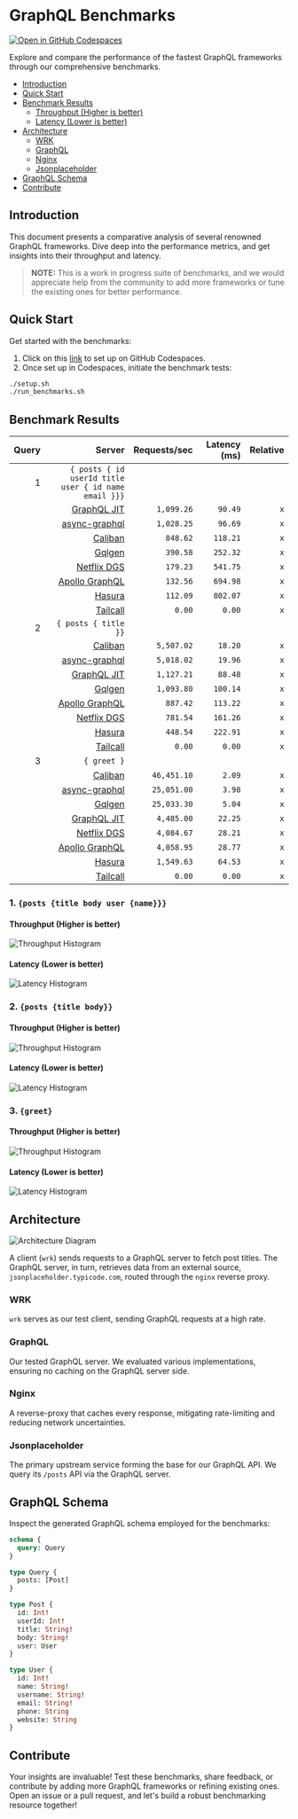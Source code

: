 # GraphQL Benchmarks <!-- omit from toc -->

[![Open in GitHub Codespaces](https://github.com/codespaces/badge.svg)](https://codespaces.new/tailcallhq/graphql-benchmarks)

Explore and compare the performance of the fastest GraphQL frameworks through our comprehensive benchmarks.

- [Introduction](#introduction)
- [Quick Start](#quick-start)
- [Benchmark Results](#benchmark-results)
  - [Throughput (Higher is better)](#throughput-higher-is-better)
  - [Latency (Lower is better)](#latency-lower-is-better)
- [Architecture](#architecture)
  - [WRK](#wrk)
  - [GraphQL](#graphql)
  - [Nginx](#nginx)
  - [Jsonplaceholder](#jsonplaceholder)
- [GraphQL Schema](#graphql-schema)
- [Contribute](#contribute)

[Tailcall]: https://github.com/tailcallhq/tailcall
[Gqlgen]: https://github.com/99designs/gqlgen
[Apollo GraphQL]: https://github.com/apollographql/apollo-server
[Netflix DGS]: https://github.com/netflix/dgs-framework
[Caliban]: https://github.com/ghostdogpr/caliban
[async-graphql]: https://github.com/async-graphql/async-graphql
[Hasura]: https://github.com/hasura/graphql-engine
[GraphQL JIT]: https://github.com/zalando-incubator/graphql-jit

## Introduction

This document presents a comparative analysis of several renowned GraphQL frameworks. Dive deep into the performance metrics, and get insights into their throughput and latency.

> **NOTE:** This is a work in progress suite of benchmarks, and we would appreciate help from the community to add more frameworks or tune the existing ones for better performance.

## Quick Start

Get started with the benchmarks:

1. Click on this [link](https://codespaces.new/tailcallhq/graphql-benchmarks) to set up on GitHub Codespaces.
2. Once set up in Codespaces, initiate the benchmark tests:

```bash
./setup.sh
./run_benchmarks.sh
```

## Benchmark Results

<!-- PERFORMANCE_RESULTS_START -->

| Query | Server | Requests/sec | Latency (ms) | Relative |
|-------:|--------:|--------------:|--------------:|---------:|
| 1 | `{ posts { id userId title user { id name email }}}` |
|| [GraphQL JIT] | `1,099.26` | `90.49` | `x` |
|| [async-graphql] | `1,028.25` | `96.69` | `x` |
|| [Caliban] | `848.62` | `118.21` | `x` |
|| [Gqlgen] | `390.58` | `252.32` | `x` |
|| [Netflix DGS] | `179.23` | `541.75` | `x` |
|| [Apollo GraphQL] | `132.56` | `694.98` | `x` |
|| [Hasura] | `112.09` | `802.07` | `x` |
|| [Tailcall] | `0.00` | `0.00` | `x` |
| 2 | `{ posts { title }}` |
|| [Caliban] | `5,507.02` | `18.20` | `x` |
|| [async-graphql] | `5,018.02` | `19.96` | `x` |
|| [GraphQL JIT] | `1,127.21` | `88.48` | `x` |
|| [Gqlgen] | `1,093.80` | `100.14` | `x` |
|| [Apollo GraphQL] | `887.42` | `113.22` | `x` |
|| [Netflix DGS] | `781.54` | `161.26` | `x` |
|| [Hasura] | `448.54` | `222.91` | `x` |
|| [Tailcall] | `0.00` | `0.00` | `x` |
| 3 | `{ greet }` |
|| [Caliban] | `46,451.10` | `2.09` | `x` |
|| [async-graphql] | `25,051.00` | `3.98` | `x` |
|| [Gqlgen] | `25,033.30` | `5.04` | `x` |
|| [GraphQL JIT] | `4,485.00` | `22.25` | `x` |
|| [Netflix DGS] | `4,084.67` | `28.21` | `x` |
|| [Apollo GraphQL] | `4,058.95` | `28.77` | `x` |
|| [Hasura] | `1,549.63` | `64.53` | `x` |
|| [Tailcall] | `0.00` | `0.00` | `x` |

<!-- PERFORMANCE_RESULTS_END -->



### 1. `{posts {title body user {name}}}`
#### Throughput (Higher is better)

![Throughput Histogram](assets/req_sec_histogram1.png)

#### Latency (Lower is better)

![Latency Histogram](assets/latency_histogram1.png)

### 2. `{posts {title body}}`
#### Throughput (Higher is better)

![Throughput Histogram](assets/req_sec_histogram2.png)

#### Latency (Lower is better)

![Latency Histogram](assets/latency_histogram2.png)

### 3. `{greet}`
#### Throughput (Higher is better)

![Throughput Histogram](assets/req_sec_histogram3.png)

#### Latency (Lower is better)

![Latency Histogram](assets/latency_histogram3.png)

## Architecture

![Architecture Diagram](assets/architecture.png)

A client (`wrk`) sends requests to a GraphQL server to fetch post titles. The GraphQL server, in turn, retrieves data from an external source, `jsonplaceholder.typicode.com`, routed through the `nginx` reverse proxy.

### WRK

`wrk` serves as our test client, sending GraphQL requests at a high rate.

### GraphQL

Our tested GraphQL server. We evaluated various implementations, ensuring no caching on the GraphQL server side.

### Nginx

A reverse-proxy that caches every response, mitigating rate-limiting and reducing network uncertainties.

### Jsonplaceholder

The primary upstream service forming the base for our GraphQL API. We query its `/posts` API via the GraphQL server.

## GraphQL Schema

Inspect the generated GraphQL schema employed for the benchmarks:

```graphql
schema {
  query: Query
}

type Query {
  posts: [Post]
}

type Post {
  id: Int!
  userId: Int!
  title: String!
  body: String!
  user: User
}

type User {
  id: Int!
  name: String!
  username: String!
  email: String!
  phone: String
  website: String
}
```

## Contribute

Your insights are invaluable! Test these benchmarks, share feedback, or contribute by adding more GraphQL frameworks or refining existing ones. Open an issue or a pull request, and let's build a robust benchmarking resource together!
